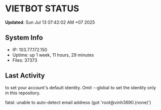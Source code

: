 # VIETBOT STATUS
**Updated**: Sun Jul 13 07:42:02 AM +07 2025

## System Info
- IP: 103.77.172.150
- Uptime: up 1 week, 11 hours, 29 minutes
- Files: 37373

## Last Activity

to set your account's default identity.
Omit --global to set the identity only in this repository.

fatal: unable to auto-detect email address (got 'root@vinh3690.(none)')
